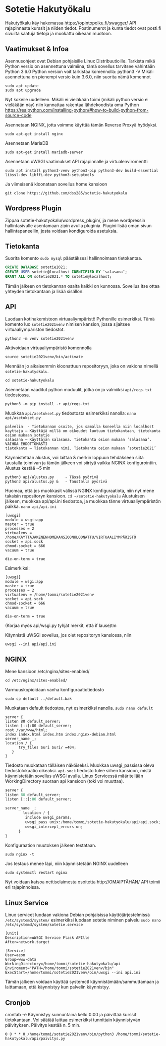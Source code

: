 # Sotetie Hakutyökalu
Hakutyökalu käy hakemassa https://opintopolku.fi/swagger/ API rajapinnasta kurssit ja niiden tiedot. Postinumerot ja kunta tiedot ovat posti.fi sivuilta saatuja tietoja ja muokattu oikeaan muotoon.
## Vaatimukset & Infoa
Asennusohjeet ovat Debian pohjaisille Linux Distribuutioille.
Tarkista mikä Python versio on asennettuna valmiina, tämä sovellus tarvitsee vähintään Python 3.6.0
Python version voit tarkistaa komennolla:
python3 -V
Mikäli asennettuna on pienempi versio kuin 3.6.0, niin suorita nämä komennot
```
sudo apt update
sudo apt upgrade
```
Nyt kokeile uudelleen. Mikäli ei vieläkään toimi (mikäli python versio ei vieläkään näy) niin kannattaa rakentaa lähdekoodista oma Python
https://realpython.com/installing-python/#how-to-build-python-from-source-code



Asennetaan NGINX, jotta voimme käyttää tämän Reverse Proxyä hyödyksi.
```
sudo apt-get install nginx
```

Asennetaan MariaDB
```
sudo apt-get install mariadb-server
```
Asennetaan uWSGI vaatimukset API rajapinnalle ja virtualenviromentti
```
sudo apt install python3-venv python3-pip python3-dev build-essential libssl-dev libffi-dev python3-setuptools
```
Ja viimeisenä kloonataan sovellus home kansioon
```
git clone https://github.com/dss285/sotetie-hakutyokalu
```


## Wordpress Plugin
Zippaa sotetie-hakutyokalu/wordpress_plugin/, ja mene wordpressin hallintasivulle asentamaan zipin avulla pluginia.
Plugini lisää oman sivun hallintapaneeliin, josta voidaan kondiguroida asetuksia.

## Tietokanta
Suorita komento
`sudo mysql`
päästäksesi hallinnoimaan tietokantaa.

```sql
CREATE DATABASE sotetie2021;
CREATE USER sotetie@localhost IDENTIFIED BY ‘salasana’;
GRANT ALL ON sotetie2021.* TO sotetie@localhost;
```

Tämän jälkeen on tietokannan osalta kaikki on kunnossa.
Sovellus itse ottaa yhteyden tietokantaan ja lisää sisällön.

## API
Luodaan kotihakemistoon virtuaaliympäristö Pythonille esimerkiksi.
Tämä komento luo `sotetie2021venv` nimisen kansion, jossa sijaitsee virtuaaliympäristön tiedostot.
```
python3 -m venv sotetie2021venv
```
Aktivoidaan virtuaaliympäristö komennolla
```
source sotetie2021venv/bin/activate
```
Mennään jo aikaisemmin kloonattuun repositoryyn, joka on vakiona nimellä `sotetie-hakutyokalu`.
```
cd sotetie-hakutyokalu
```

Asennetaan vaaditut python moduulit, jotka on jo valmiiksi `api/reqs.txt` tiedostossa.
```
python3 -m pip install -r api/reqs.txt
```
Muokkaa `api/asetukset.py` tiedostosta esimerkiksi nanolla:
`nano api/asetukset.py`
```
palvelin  - Tietokannan osoite, jos samalla koneella niin localhost
kayttaja – Käyttäjä millä on oikeudet luotuun tietokantaan, tietokanta osion mukaan sotetie
salasana – Käyttäjän salasana. Tietokanta osion mukaan ’salasana’. VAIHDA EHDOTTOMASTI
tietokanta – Tietokannan nimi. Tietokanta osion mukaan ’sotetie2021’
```
Käynnistetään alustus, voi laittaa & merkin loppuun tehdäkseen siitä taustalla toimivan ja tämän jälkeen voi siirtyä vaikka NGINX konfigurointiin.
Alustus kestää ~5 min
```
python3 api/alustus.py     - Tässä pyörivä
python3 api/alustus.py &   - Taustalla pyörivä
```
Huomaa, että jos muokkasit välissä NGINX konfiguraatiota, niin nyt mene takaisin repositoryn kansioon. `cd ~/sotetie-hakutyokalu` 
Alustuksen jälkeen, muokkaa api/api.ini tiedostoa, ja muokkaa tänne virtuaaliympäristön paikka.
`nano api/api.ini`
```
[uwsgi]
module = wsgi:app
master = true
processes = 2
virtualenv = /home/KAYTTAJAKENENHOMEKANSIOONKLOONATTU/VIRTUAALIYMPÄRISTÖ
socket = api.sock
chmod-socket = 666
vacuum = true

die-on-term = true
```
Esimerkiksi:
```
[uwsgi]
module = wsgi:app
master = true
processes = 2
virtualenv = /home/tommi/sotetie2021venv
socket = api.sock
chmod-socket = 666
vacuum = true

die-on-term = true
```
(Korjaa myös api/wsgi.py tyhjät merkit, että if lause)tm

Käynnistä uWSGI sovellus, jos olet repositoryn kansiossa, niin
```
uwsgi --ini api/api.ini
```


## NGINX
Mene kansioon /etc/nginx/sites-enabled/
```
cd /etc/nginx/sites-enabled/
```
Varmuuskopioidaan vanha konfiguraatiotiedosto
```
sudo cp default ../default.bak
```
Muokataan default tiedostoa, nyt esimerkiksi nanolla.
`sudo nano default`
```
server {
listen 80 default_server;
listen [::]:80 default_server;
root /var/www/html;
index index.html index.htm index.nginx-debian.html
server_name _;
location / {
      try_files $uri $uri/ =404;
   }
}

```
Tiedosto muokataan tälläisen näköiseksi.
Muokkaa uwsgi_passissa oleva tiedostolokaatio oikeaksi. `api.sock` tiedosto tulee siihen kansioon, mistä käynnistetään sovellus uWSGI avulla.
Linux Servicessä määritellään WorkingDirectory suoraan api kansioon (toki voi muuttaa).
```python
server {
listen 80 default_server;
listen [::]:80 default_server;

server_name _;
        location / {
         include uwsgi_params;
         uwsgi_pass unix:/home/tommi/sotetie-hakutyokalu/api/api.sock;
         uwsgi_intercept_errors on;
      }
}
```

Konfiguraation muutoksen jälkeen testataan.
```
sudo nginx -t
```
Jos testaus menee läpi, niin käynnistetään NGINX uudelleen
```
sudo systemctl restart nginx
```
Nyt voidaan katsoa nettiselaimesta osoitetta http://OMAIPTÄHÄN/
API toimii eri rajapinnoissa.
## Linux Service
Linux servicet luodaan vakiona Debian pohjaisissa käyttöjärjestelmissä `/etc/systemd/system/`
esimerkiksi luodaan sotetie niminen palvelu
`sudo nano /etc/systemd/system/sotetie.service`
```
[Unit]
Description=uWSGI Service Flask APIlle
After=network.target

[Service]
User=aeon
Group=www-data
WorkingDirectory=/home/tommi/sotetie-hakutyokalu/api
Enviroment="PATH=/home/tommi/sotetie2021venv/bin"
ExecStart=/home/tommi/sotetie2021venv/bin/uwsgi --ini api.ini
```
Tämän jälkeen voidaan käyttää systemctl käynnistämään/sammuttamaan ja laittamaan, että käynnistyy kun palvelin käynnistyy.
## Cronjob
crontab -e
Käynnistyy sunnuntaina kello 0:00 ja päivittää kurssit tietokantaan. Voi säätää laittaa esimerkiksi tunnittain käynnistyvän päivityksen. Päivitys kestää n. 5 min.
```
0 0 * * 0 /home/tommi/sotetie2021venv/bin/python3 /home/tommi/sotetie-hakutyokalu/api/paivitys.py
```
